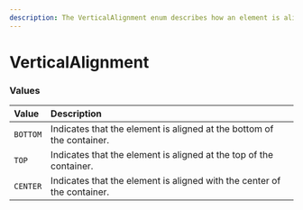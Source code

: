 ```yaml
---
description: The VerticalAlignment enum describes how an element is aligned vertically.
---
```


# VerticalAlignment

### Values <a id="values"></a>

| Value | Description |
| :--- | :--- |
| `BOTTOM` | Indicates that the element is aligned at the bottom of the container. |
| `TOP` | Indicates that the element is aligned at the top of the container. |
| `CENTER` | Indicates that the element is aligned with the center of the container. |

